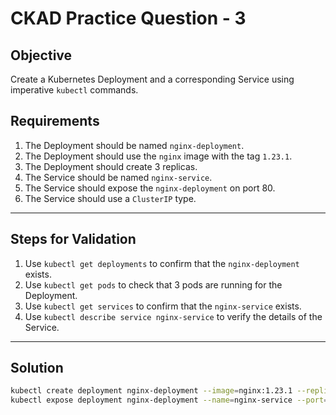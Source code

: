 # CKAD Practice Question - 3

## Objective

Create a Kubernetes Deployment and a corresponding Service using imperative `kubectl` commands.

## Requirements

1. The Deployment should be named `nginx-deployment`.
2. The Deployment should use the `nginx` image with the tag `1.23.1`.
3. The Deployment should create 3 replicas.
4. The Service should be named `nginx-service`.
5. The Service should expose the `nginx-deployment` on port 80.
6. The Service should use a `ClusterIP` type.

---

## Steps for Validation

1. Use `kubectl get deployments` to confirm that the `nginx-deployment` exists.
2. Use `kubectl get pods` to check that 3 pods are running for the Deployment.
3. Use `kubectl get services` to confirm that the `nginx-service` exists.
4. Use `kubectl describe service nginx-service` to verify the details of the Service.

---

## Solution

```bash
kubectl create deployment nginx-deployment --image=nginx:1.23.1 --replicas=3
kubectl expose deployment nginx-deployment --name=nginx-service --port=80 --target-port=80 --type=ClusterIP
```
